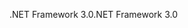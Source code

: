 <span data-ttu-id="7fe64-101">.NET Framework 3.0</span><span class="sxs-lookup"><span data-stu-id="7fe64-101">.NET Framework 3.0</span></span>